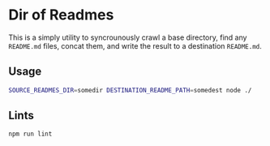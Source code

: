 # Dir of Readmes

This is a simply utility to syncrounously crawl a base directory, find any `README.md` files, concat them, and write the result to a destination `README.md`.

## Usage

```sh
SOURCE_READMES_DIR=somedir DESTINATION_README_PATH=somedest node ./
```

## Lints

```sh
npm run lint
```
